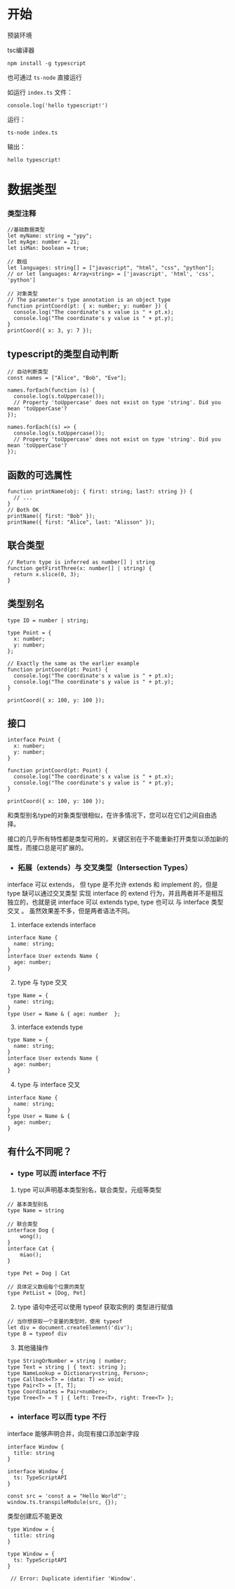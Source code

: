 # 开始
预装环境

tsc编译器

`npm install -g typescript`

也可通过 `ts-node` 直接运行

如运行 `index.ts` 文件：

`console.log('hello typescript!')`

运行：

`ts-node index.ts`

输出：

`hello typescript!`

# 数据类型
### 类型注释

```
//基础数据类型
let myName: string = "ypy";
let myAge: number = 21;
let isMan: boolean = true;

// 数组
let languages: string[] = ["javascript", "html", "css", "python"];
// or let languages: Array<string> = ['javascript', 'html', 'css', 'python']

// 对象类型
// The parameter's type annotation is an object type
function printCoord(pt: { x: number; y: number }) {
  console.log("The coordinate's x value is " + pt.x);
  console.log("The coordinate's y value is " + pt.y);
}
printCoord({ x: 3, y: 7 });
```

## typescript的类型自动判断

```
// 自动判断类型
const names = ["Alice", "Bob", "Eve"];

names.forEach(function (s) {
  console.log(s.toUppercase());
  // Property 'toUppercase' does not exist on type 'string'. Did you mean 'toUpperCase'?
});

names.forEach((s) => {
  console.log(s.toUppercase());
  // Property 'toUppercase' does not exist on type 'string'. Did you mean 'toUpperCase'?
});
```

## 函数的可选属性

```
function printName(obj: { first: string; last?: string }) {
  // ...
}
// Both OK
printName({ first: "Bob" });
printName({ first: "Alice", last: "Alisson" });
```

## 联合类型

```
// Return type is inferred as number[] | string
function getFirstThree(x: number[] | string) {
  return x.slice(0, 3);
}
```

## 类型别名

```
type ID = number | string;

type Point = {
  x: number;
  y: number;
};
 
// Exactly the same as the earlier example
function printCoord(pt: Point) {
  console.log("The coordinate's x value is " + pt.x);
  console.log("The coordinate's y value is " + pt.y);
}
 
printCoord({ x: 100, y: 100 });
```

## 接口

```
interface Point {
  x: number;
  y: number;
}
 
function printCoord(pt: Point) {
  console.log("The coordinate's x value is " + pt.x);
  console.log("The coordinate's y value is " + pt.y);
}
 
printCoord({ x: 100, y: 100 });
```

和类型别名type的对象类型很相似，在许多情况下，您可以在它们之间自由选择。

接口的几乎所有特性都是类型可用的，关键区别在于不能重新打开类型以添加新的属性，而接口总是可扩展的。

- ### 拓展（extends）与 交叉类型（Intersection Types）

interface 可以 extends， 但 type 是不允许 extends 和 implement 的，但是 type 缺可以通过交叉类型 实现 interface 的 extend 行为，并且两者并不是相互独立的，也就是说 interface 可以 extends type, type 也可以 与 interface 类型 交叉 。
虽然效果差不多，但是两者语法不同。

1. interface extends interface

```
interface Name {
  name: string;
}
interface User extends Name {
  age: number;
}
```

2. type 与 type 交叉

```
type Name = {
  name: string;
}
type User = Name & { age: number  };
```

3. interface extends type

```
type Name = {
  name: string;
}
interface User extends Name {
  age: number;
}
```

4. type 与 interface 交叉

```
interface Name {
  name: string;
}
type User = Name & {
  age: number;
}
```

## 有什么不同呢？

- ### type 可以而 interface 不行

1. type 可以声明基本类型别名，联合类型，元组等类型

```
// 基本类型别名
type Name = string

// 联合类型
interface Dog {
    wong();
}
interface Cat {
    miao();
}

type Pet = Dog | Cat

// 具体定义数组每个位置的类型
type PetList = [Dog, Pet]
```

2. type 语句中还可以使用 typeof 获取实例的 类型进行赋值

```
// 当你想获取一个变量的类型时，使用 typeof
let div = document.createElement('div');
type B = typeof div
```

3. 其他骚操作

```
type StringOrNumber = string | number;  
type Text = string | { text: string };  
type NameLookup = Dictionary<string, Person>;  
type Callback<T> = (data: T) => void;  
type Pair<T> = [T, T];  
type Coordinates = Pair<number>;  
type Tree<T> = T | { left: Tree<T>, right: Tree<T> };
```

- ### interface 可以而 type 不行

interface 能够声明合并，向现有接口添加新字段

```
interface Window {
  title: string
}

interface Window {
  ts: TypeScriptAPI
}

const src = 'const a = "Hello World"';
window.ts.transpileModule(src, {});
```

类型创建后不能更改

```
type Window = {
  title: string
}

type Window = {
  ts: TypeScriptAPI
}

 // Error: Duplicate identifier 'Window'.
```